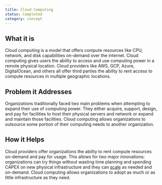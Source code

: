 ```yaml
---
title: Cloud Computing
status: Completed
category: concept
---
```


## What it is
Cloud computing is a model that offers compute resources like CPU, network, and disk capabilities on-demand over the internet. Cloud computing gives users the ability to access and use computing power in a remote physical location. Cloud providers like AWS, GCP, Azure, DigitalOcean, and others all offer third parties the ability to rent access to compute resources in multiple geographic locations. 

## Problem it Addresses
Organizations traditionally faced two main problems when attempting to expand their use of computing power. They either acquire, support, design, and pay for facilities to host their physical servers and network or expand and maintain those facilities. Cloud computing allows organizations to outsource some portion of their computing needs to another organization.

## How it Helps
Cloud providers offer organizations the ability to rent compute resources on-demand and pay for usage. This allows for two major innovations: organizations can try things without wasting time planning and spending CAPEX on new physical infrastructure and they can [scale](https://github.com/cncf/glossary/blob/main/content/en/scalability.md) as needed and on-demand. Cloud computing allows organizations to adopt as much or as little infrastructure as they need. 


